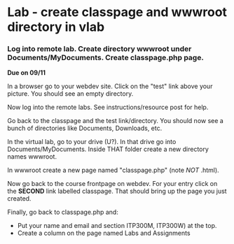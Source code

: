 Lab - create classpage and wwwroot directory in vlab
===============
### Log into remote lab. Create directory wwwroot under Documents/MyDocuments. Create classpage.php page. ###
**Due on 09/11**

In a browser go to your webdev site. Click on the "test" link above your picture. You should see an empty directory.

Now log into the remote labs. See instructions/resource post for help.

Go back to the classpage and the test link/directory. You should now see a bunch of directories like Documents, Downloads, etc.

In the virtual lab, go to your drive (U?). In that drive go into Documents/MyDocuments. Inside THAT folder create a new directory names wwwroot.

In wwwroot create a new page named "classpage.php" (note *NOT* .html).

Now go back to the course frontpage on webdev. For your entry click on the **SECOND** link labelled classpage. That should bring up the page you just created.

Finally, go back to classpage.php and:
* Put your name and email and section ITP300M, ITP300W) at the top.
* Create a column on the page named Labs and Assignments
